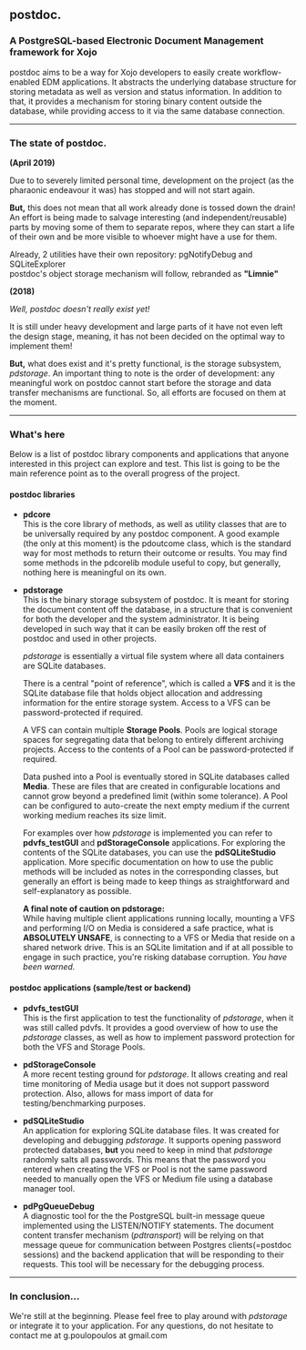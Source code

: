 ## postdoc.
### A PostgreSQL-based Electronic Document Management framework for Xojo
postdoc aims to be a way for Xojo developers to easily create workflow-enabled EDM applications. It abstracts the underlying database structure for storing metadata as well as version and status information. In addition to that, it provides a mechanism for storing binary content outside the database, while providing access to it via the same database connection.
- - -
### The state of postdoc.
**(April 2019)**

Due to to severely limited personal time, development on the project (as the pharaonic endeavour it was) has stopped and will not start again.

**But,** this does not mean that all work already done is tossed down the drain!  
An effort is being made to salvage interesting (and independent/reusable) parts by moving some of them to separate repos, where they can start a life of their own and be more visible to whoever might have a use for them. 

Already, 2 utilities have their own repository: pgNotifyDebug and SQLiteExplorer  
postdoc's object storage mechanism will follow, rebranded as **"Limnie"**


**(2018)**

*Well, postdoc doesn't really exist yet!*

It is still under heavy development and large parts of it have not even left the design stage, meaning, it has not been decided on the optimal way to implement them!

**But,** what does exist and it's pretty functional, is the storage subsystem, *pdstorage*.
An important thing to note is the order of development: any meaningful work on postdoc cannot start before the storage and data transfer mechanisms are functional. So, all efforts are focused on them at the moment.
- - - 
### What's here
Below is a list of postdoc library components and applications that anyone interested in this project can explore and test. This list is going to be the main reference point as to the overall progress of the project.
#### postdoc libraries

* **pdcore**\
   This is the core library of methods, as well as utility classes that are to be universally required by any postdoc component. A good example (the only at this moment) is the pdoutcome class, which is the standard way for most methods to return their outcome or results. You may find some methods in the pdcorelib module useful to copy, but generally, nothing here is meaningful on its own.

* **pdstorage**\
   This is the binary storage subsystem of postdoc. It is meant for storing the document content off the database, in a structure that is convenient for both the developer and the system administrator. It is being developed in such way that it can be easily broken off the rest of postdoc and used in other projects.
 
   *pdstorage* is essentially a virtual file system where all data containers are SQLite databases. 
   
   There is a central "point of reference", which is called a **VFS** and it is the SQLite database file that holds object allocation and addressing information for the entire storage system. Access to a VFS can be password-protected if required.
   
   A VFS can contain multiple **Storage Pools**. Pools are logical storage spaces for segregating data that belong to entirely different archiving projects. Access to the contents of a Pool can be password-protected if required.
   
   Data pushed into a Pool is eventually stored in SQLite databases called **Media**. These are files that are created in configurable locations and cannot grow beyond a predefined limit (within some tolerance). A Pool can be configured to auto-create the next empty medium if the current working medium reaches its size limit.
   
   For examples over how *pdstorage* is implemented you can refer to **pdvfs_testGUI** and **pdStorageConsole** applications. For exploring the contents of the SQLite databases, you can use the **pdSQLiteStudio** application. More specific documentation on how to use the public methods will be included as notes in the corresponding classes, but generally an effort is being made to keep things as straightforward and self-explanatory as possible.

   **A final note of caution on pdstorage:**\
   While having multiple client applications running locally, mounting a VFS and performing I/O on Media is considered a safe practice, what is **ABSOLUTELY UNSAFE**, is connecting to a VFS or Media that reside on a shared network drive. This is an SQLite limitation and if at all possible to engage in such practice, you're risking database corruption. *You have been warned.*

#### postdoc applications (sample/test or backend)
* **pdvfs_testGUI**\
 This is the first application to test the functionality of *pdstorage*, when it was still called pdvfs. It provides a good overview of how to use the *pdstorage* classes, as well as how to implement password protection for both the VFS and Storage Pools.
 
* **pdStorageConsole**\
   A more recent testing ground for *pdstorage*. It allows creating and real time monitoring of Media usage but it does not support password protection.
 Also, allows for mass import of data for testing/benchmarking purposes.
 
* **pdSQLiteStudio**\
   An application for exploring SQLite database files. It was created for developing and debugging *pdstorage*. It supports opening password protected databases, **but** you need to keep in mind that *pdstorage* randomly salts all passwords. This means that the password you entered when creating the VFS or Pool is not the same password needed to manually open the VFS or Medium file using a database manager tool.

* **pdPgQueueDebug**\
   A diagnostic tool for the the PostgreSQL built-in message queue implemented using the LISTEN/NOTIFY statements. The document content transfer mechanism (*pdtransport*) will be relying on that message queue for communication between Postgres clients(=postdoc sessions) and the backend application that will be responding to their requests. This tool will be necessary for the debugging process.
   
- - -
### In conclusion...
We're still at the beginning. Please feel free to play around with *pdstorage* or integrate it to your application. For any questions, do not hesitate to contact me at g.poulopoulos at gmail.com


